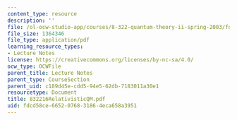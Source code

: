 ```yaml
---
content_type: resource
description: ''
file: /ol-ocw-studio-app/courses/8-322-quantum-theory-ii-spring-2003/fdcd58ce6652076831864eca658a3951_832216RelativisticQM.pdf
file_size: 1364346
file_type: application/pdf
learning_resource_types:
- Lecture Notes
license: https://creativecommons.org/licenses/by-nc-sa/4.0/
ocw_type: OCWFile
parent_title: Lecture Notes
parent_type: CourseSection
parent_uid: c189d45e-cdd5-94e5-62db-7183011a30e1
resourcetype: Document
title: 832216RelativisticQM.pdf
uid: fdcd58ce-6652-0768-3186-4eca658a3951
---
```

